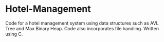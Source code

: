 # Hotel-Management
Code for a hotel management system using data structures such as AVL Tree and Max Binary Heap.
Code also incorporates file handling.
Written using C.
